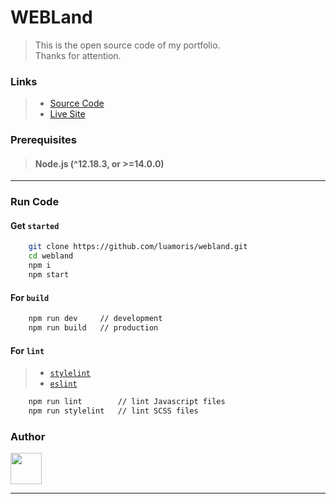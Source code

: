 # WEBLand

> This is the open source code of my portfolio. \
> Thanks for attention.

### Links

> + [Source Code][sourse-code]
> + [Live Site][live-site]

[sourse-code]: https://github.com/luamoris/webland
[live-site]: https://luamoris.github.io/webland/



### Prerequisites

> #### Node.js (^12.18.3, or >=14.0.0)


---


### Run Сode

#### Get `started`

```bash
	git clone https://github.com/luamoris/webland.git
	cd webland
	npm i
	npm start
```

#### For `build`

```bash
	npm run dev 	// development
	npm run build	// production
```

#### For `lint`

> - [`stylelint`][stylelint]
> - [`eslint`][eslint]

```bash
	npm run lint		// lint Javascript files
	npm run stylelint	// lint SCSS files
```


### Author

<p align="left">
	<a href="https://github.com/luamoris">
		<img width="50" src="https://avatars.githubusercontent.com/u/70754306?s=460&u=922c28870849f7c9528034f0512e69fb77339c84&v=4 alt="Iosif Luamoris"/>
	</a>
</p>


---


[stylelint]: https://stylelint.io/
[eslint]: https://eslint.org/

[logo]: https://raw.githubusercontent.com/luamoris/webpack-boilerplate/276b2451ca1f7d11d6cddb83ae3418105511396b/src/img/box.svg
[github]: https://github.com/luamoris/webpack-boilerplate
